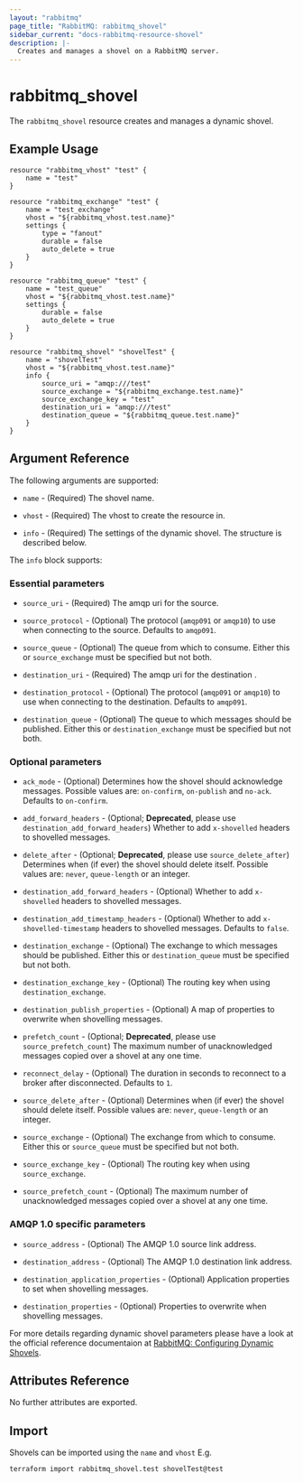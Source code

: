 ```yaml
---
layout: "rabbitmq"
page_title: "RabbitMQ: rabbitmq_shovel"
sidebar_current: "docs-rabbitmq-resource-shovel"
description: |-
  Creates and manages a shovel on a RabbitMQ server.
---
```


# rabbitmq\_shovel

The ``rabbitmq_shovel`` resource creates and manages a dynamic shovel.

## Example Usage

```hcl
resource "rabbitmq_vhost" "test" {
    name = "test"
}

resource "rabbitmq_exchange" "test" {
    name = "test_exchange"
    vhost = "${rabbitmq_vhost.test.name}"
    settings {
        type = "fanout"
        durable = false
        auto_delete = true
    }
}

resource "rabbitmq_queue" "test" {
	name = "test_queue"
	vhost = "${rabbitmq_vhost.test.name}"
	settings {
		durable = false
		auto_delete = true
	}
}

resource "rabbitmq_shovel" "shovelTest" {
	name = "shovelTest"
	vhost = "${rabbitmq_vhost.test.name}"
	info {
		source_uri = "amqp:///test"
		source_exchange = "${rabbitmq_exchange.test.name}"
		source_exchange_key = "test"
		destination_uri = "amqp:///test"
		destination_queue = "${rabbitmq_queue.test.name}"
	}
}
```

## Argument Reference

The following arguments are supported:

* `name` - (Required) The shovel name.

* `vhost` - (Required) The vhost to create the resource in.

* `info` - (Required) The settings of the dynamic shovel. The structure is
  described below.

The `info` block supports:

### Essential parameters

* `source_uri` - (Required) The amqp uri for the source.

* `source_protocol` - (Optional) The protocol (`amqp091` or `amqp10`) to use when connecting to the source.
Defaults to `amqp091`.

* `source_queue` - (Optional) The queue from which to consume.
Either this or `source_exchange` must be specified but not both.

* `destination_uri` - (Required) The amqp uri for the destination .

* `destination_protocol` - (Optional) The protocol (`amqp091` or `amqp10`) to use when connecting to the destination.
Defaults to `amqp091`.

* `destination_queue` - (Optional) The queue to which messages should be published.
Either this or `destination_exchange` must be specified but not both.

### Optional parameters

* `ack_mode` - (Optional) Determines how the shovel should acknowledge messages. Possible values are: `on-confirm`, `on-publish` and `no-ack`.
Defaults to `on-confirm`.

* `add_forward_headers` - (Optional; **Deprecated**, please use `destination_add_forward_headers`) Whether to add `x-shovelled` headers to shovelled messages.

* `delete_after` - (Optional; **Deprecated**, please use `source_delete_after`) Determines when (if ever) the shovel should delete itself. Possible values are: `never`, `queue-length` or an integer.

* `destination_add_forward_headers` - (Optional) Whether to add `x-shovelled` headers to shovelled messages.

* `destination_add_timestamp_headers` - (Optional) Whether to add `x-shovelled-timestamp` headers to shovelled messages.
Defaults to `false`.

* `destination_exchange` - (Optional) The exchange to which messages should be published.
Either this or `destination_queue` must be specified but not both.

* `destination_exchange_key` - (Optional) The routing key when using `destination_exchange`.

* `destination_publish_properties` - (Optional) A map of properties to overwrite when shovelling messages.

* `prefetch_count` - (Optional; **Deprecated**, please use `source_prefetch_count`) The maximum number of unacknowledged messages copied over a shovel at any one time.

* `reconnect_delay` - (Optional) The duration in seconds to reconnect to a broker after disconnected.
Defaults to `1`.

* `source_delete_after` - (Optional) Determines when (if ever) the shovel should delete itself. Possible values are: `never`, `queue-length` or an integer.

* `source_exchange` - (Optional) The exchange from which to consume.
Either this or `source_queue` must be specified but not both.

* `source_exchange_key` - (Optional) The routing key when using `source_exchange`.

* `source_prefetch_count` - (Optional) The maximum number of unacknowledged messages copied over a shovel at any one time.

### AMQP 1.0 specific parameters

* `source_address` - (Optional) The AMQP 1.0 source link address.

* `destination_address` - (Optional) The AMQP 1.0 destination link address.

* `destination_application_properties` - (Optional) Application properties to set when shovelling messages.

* `destination_properties` - (Optional) Properties to overwrite when shovelling messages.

For more details regarding dynamic shovel parameters please have a look at the official reference documentaion at [RabbitMQ: Configuring Dynamic Shovels](https://www.rabbitmq.com/shovel-dynamic.html).

## Attributes Reference

No further attributes are exported.

## Import

Shovels can be imported using the `name` and `vhost`
E.g.

```
terraform import rabbitmq_shovel.test shovelTest@test
```
